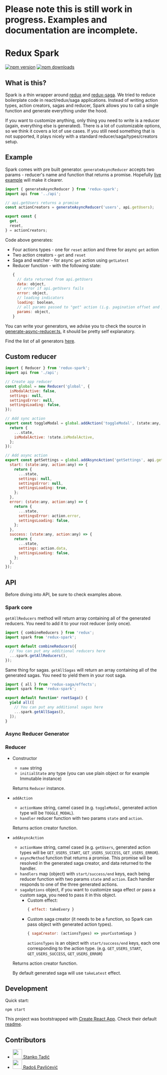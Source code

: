 # Please note this is still work in progress. Examples and documentation are incomplete.

# Redux Spark

[![npm version](https://img.shields.io/npm/v/redux-spark.svg?style=flat-square)](https://www.npmjs.com/package/redux-spark)
[![npm downloads](https://img.shields.io/npm/dm/redux-spark.svg?style=flat-square)](https://www.npmjs.com/package/redux-spark)

## What is this?

Spark is a thin wrapper around [redux](https://redux.js.org/) and [redux-saga](https://redux-saga.js.org/). We tried to reduce boilerplate code in react/redux/saga applications. Instead of writing action types, action creators, sagas and reducer, Spark allows you to call a single function and generate everything under the hood.

If you want to customize anything, only thing you need to write is a reducer (again, everything else is generated). There is a lot of customizable options, so we think it covers a lot of use cases. If you still need something that is not supported, it plays nicely with a standard reducer/saga/types/creators setup.

## Example

Spark comes with pre built generator. `generateAsyncReducer` accepts two params - reducer's name and function that returns a promise. Hopefully [live example](TODO) will make it clearer.

```js
import { generateAsyncReducer } from 'redux-spark';
import api from '../api';

// api.getUsers returns a promise
const actionCreators = generateAsyncReducer('users', api.getUsers);

export const {
  get,
  reset,
} = actionCreators;
```

Code above generates:

* Four actions types - one for `reset` action and three for async `get` action
* Two action creators - `get` and `reset`
* Saga and watcher - for async `get` action using `getLatest`
* Reducer function - with the following state:
  ```js
  {
    // data returned from api.getUsers
    data: object,
    // error if api.getUsers fails
    error: object,
    // loading indicators
    loading: boolean,
    // all params passed to "get" action (i.g. pagination offset and per page)
    params: object,
  }
  ```

You can write your generators, we advise you to check the source in [generate-async-reducer.ts](TODO), it should be pretty self explanatory.

Find the list of all generators [here](TODO).

## Custom reducer

```js
import { Reducer } from 'redux-spark';
import api from './api';

// Create app reducer
const global = new Reducer('global', {
  isModalActive: false,
  settings: null,
  settingsError: null,
  settingsLoading: false,
});

// Add sync action
export const toggleModal = global.addAction('toggleModal', (state:any, action:any) => {
  return {
    ...state,
    isModalActive: !state.isModalActive,
  };
});

// Add async action
export const getSettings = global.addAsyncAction('getSettings', api.getSettings, {
  start: (state:any, action:any) => {
    return {
      ...state,
      settings: null,
      settingsError: null,
      settingsLoading: true,
    };
  },
  error: (state:any, action:any) => {
    return {
      ...state,
      settingsError: action.error,
      settingsLoading: false,
    };
  },
  success: (state:any, action:any) => {
    return {
      ...state,
      settings: action.data,
      settingsLoading: false,
    };
  },
});
```

## API

Before diving into API, be sure to check examples above.

### Spark core

`getAllReducers` method will return array containing all of the generated reducers. You need to add it to your root reducer (only once).

```js
import { combineReducers } from 'redux';
import spark from 'redux-spark';

export default combineReducers({
  // You can put any additional reducers here
  ...spark.getAllReducers(),
});
```

Same thing for sagas. `getAllSagas` will return an array containing all of the generated sagas. You need to yield them in your root saga.

```js
import { all } from 'redux-saga/effects';
import spark from 'redux-spark';

export default function* rootSaga() {
  yield all([
    // You can put any additional sagas here
    ...spark.getAllSagas(),
  ]);
}
```

### Async Reducer Generator

### Reducer

  * Constructor
    * `name` string
    * `initialState` any type (you can use plain object or for example Immutable instance)

    Returns `Reducer` instance.

  * `addAction`
    * `actionName` string, camel cased (e.g. `toggleModal`, generated action type will be `TOGGLE_MODAL`).
    * `handler` reducer function with two params `state` and `action`.

    Returns action creator function.

  * `addAsyncAction`
    * `actionName` string, camel cased (e.g. `getUsers`, generated action types will be `GET_USERS_START`, `GET_USERS_SUCCESS`, `GET_USERS_ERROR`).
    * `asyncMethod` function that returns a promise. This promise will be resolved in the generated saga creator, and data returned to the handler.
    * `handlers` map (object) with `start/success/end` keys, each being reducer function with two params `state` and `action`. Each handler responds to one of the three generated actions.
    * `sagaOptions` object, if you want to customize saga effect *or* pass a custom saga, you need to pass it in this object.
      * Custom effect:
        ```js
        { effect: takeEvery }
        ```
      * Custom saga creator (it needs to be a function, so Spark can pass object with generated action types).
        ```js
        { sagaCreator: (actionsTypes) => yourCustomSaga }
        ```
        `actionsTypes` is an object with `start/success/end` keys, each one corresponding to the action type. (e.g. `GET_USERS_START`, `GET_USERS_SUCCESS`, `GET_USERS_ERROR`)

    Returns action creator function.

    By default generated saga will use `takeLatest` effect.

## Development

Quick start:

```
npm start
```

This project was bootstrapped with [Create React App](https://github.com/facebookincubator/create-react-app). Check their default [readme](RCA-README.md).

## Contributors

* [<img src="https://avatars2.githubusercontent.com/u/776788?v=4" width="30px;"/> Stanko Tadić](https://github.com/Stanko/)
* [<img src="https://avatars3.githubusercontent.com/u/5328461?v=4" width="30px;"/> Radoš Pavlićević](https://github.com/radospavlicevic)
